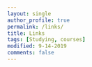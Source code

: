 ```yaml
---
layout: single
author_profile: true
permalink: /links/
title: Links
tags: [Studying, courses]
modified: 9-14-2019
comments: false
---
```


<!-- 
* [Favorite Author](http://myfavoritauthor.com)
* [Places I want to visit](http://iwanttovisit.com)
* [My home city](http://homecity.com)
* [My university](http://myuniversity.com) -->


